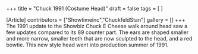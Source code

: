 +++
title = "Chuck 1991 (Costume Head)"
draft = false
tags = [ ]

[Article]
contributors = ["Showtimeinc","ChuckfeldStan"]
gallery = []
+++
The 1991 update to the Showbiz Chuck E Cheese walk around head saw a few updates compared to its 89 counter part. The ears are shaped smaller and more narrow, smaller teeth that are now sculpted to the head, and a red bowtie. This new style head went into production summer of 1991.